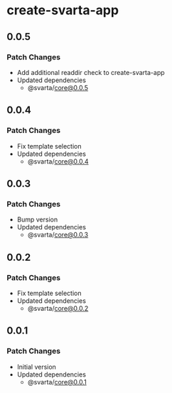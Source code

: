 # create-svarta-app

## 0.0.5

### Patch Changes

- Add additional readdir check to create-svarta-app
- Updated dependencies
  - @svarta/core@0.0.5

## 0.0.4

### Patch Changes

- Fix template selection
- Updated dependencies
  - @svarta/core@0.0.4

## 0.0.3

### Patch Changes

- Bump version
- Updated dependencies
  - @svarta/core@0.0.3

## 0.0.2

### Patch Changes

- Fix template selection
- Updated dependencies
  - @svarta/core@0.0.2

## 0.0.1

### Patch Changes

- Initial version
- Updated dependencies
  - @svarta/core@0.0.1
